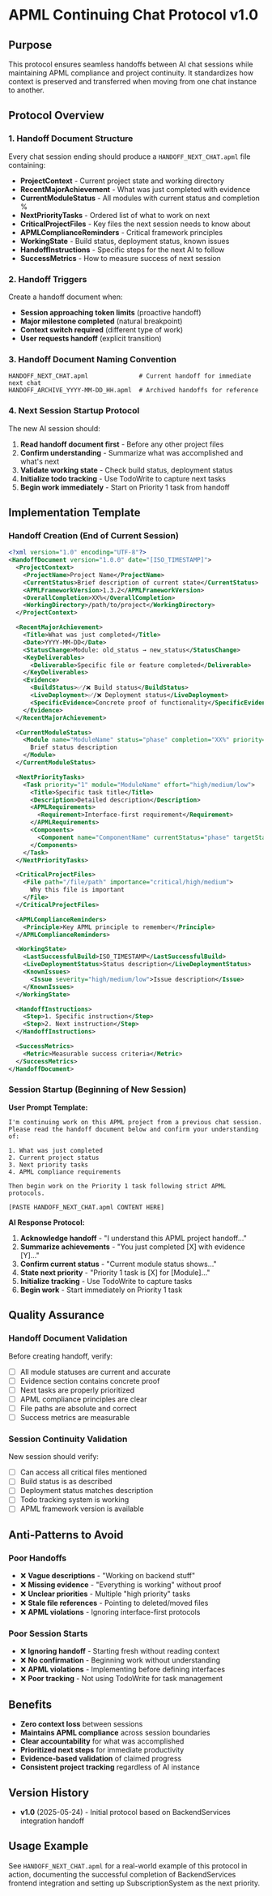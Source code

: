 # APML Continuing Chat Protocol v1.0

## Purpose

This protocol ensures seamless handoffs between AI chat sessions while maintaining APML compliance and project continuity. It standardizes how context is preserved and transferred when moving from one chat instance to another.

## Protocol Overview

### 1. Handoff Document Structure

Every chat session ending should produce a `HANDOFF_NEXT_CHAT.apml` file containing:

- **ProjectContext** - Current project state and working directory
- **RecentMajorAchievement** - What was just completed with evidence
- **CurrentModuleStatus** - All modules with current status and completion %
- **NextPriorityTasks** - Ordered list of what to work on next
- **CriticalProjectFiles** - Key files the next session needs to know about
- **APMLComplianceReminders** - Critical framework principles
- **WorkingState** - Build status, deployment status, known issues
- **HandoffInstructions** - Specific steps for the next AI to follow
- **SuccessMetrics** - How to measure success of next session

### 2. Handoff Triggers

Create a handoff document when:
- **Session approaching token limits** (proactive handoff)
- **Major milestone completed** (natural breakpoint)
- **Context switch required** (different type of work)
- **User requests handoff** (explicit transition)

### 3. Handoff Document Naming Convention

```
HANDOFF_NEXT_CHAT.apml              # Current handoff for immediate next chat
HANDOFF_ARCHIVE_YYYY-MM-DD_HH.apml  # Archived handoffs for reference
```

### 4. Next Session Startup Protocol

The new AI session should:

1. **Read handoff document first** - Before any other project files
2. **Confirm understanding** - Summarize what was accomplished and what's next
3. **Validate working state** - Check build status, deployment status
4. **Initialize todo tracking** - Use TodoWrite to capture next tasks
5. **Begin work immediately** - Start on Priority 1 task from handoff

## Implementation Template

### Handoff Creation (End of Current Session)

```xml
<?xml version="1.0" encoding="UTF-8"?>
<HandoffDocument version="1.0.0" date="[ISO_TIMESTAMP]">
  <ProjectContext>
    <ProjectName>Project Name</ProjectName>
    <CurrentStatus>Brief description of current state</CurrentStatus>
    <APMLFrameworkVersion>1.3.2</APMLFrameworkVersion>
    <OverallCompletion>XX%</OverallCompletion>
    <WorkingDirectory>/path/to/project</WorkingDirectory>
  </ProjectContext>

  <RecentMajorAchievement>
    <Title>What was just completed</Title>
    <Date>YYYY-MM-DD</Date>
    <StatusChange>Module: old_status → new_status</StatusChange>
    <KeyDeliverables>
      <Deliverable>Specific file or feature completed</Deliverable>
    </KeyDeliverables>
    <Evidence>
      <BuildStatus>✅/❌ Build status</BuildStatus>
      <LiveDeployment>✅/❌ Deployment status</LiveDeployment>
      <SpecificEvidence>Concrete proof of functionality</SpecificEvidence>
    </Evidence>
  </RecentMajorAchievement>

  <CurrentModuleStatus>
    <Module name="ModuleName" status="phase" completion="XX%" priority="high/medium/low">
      Brief status description
    </Module>
  </CurrentModuleStatus>

  <NextPriorityTasks>
    <Task priority="1" module="ModuleName" effort="high/medium/low">
      <Title>Specific task title</Title>
      <Description>Detailed description</Description>
      <APMLRequirements>
        <Requirement>Interface-first requirement</Requirement>
      </APMLRequirements>
      <Components>
        <Component name="ComponentName" currentStatus="phase" targetStatus="phase" />
      </Components>
    </Task>
  </NextPriorityTasks>

  <CriticalProjectFiles>
    <File path="/file/path" importance="critical/high/medium">
      Why this file is important
    </File>
  </CriticalProjectFiles>

  <APMLComplianceReminders>
    <Principle>Key APML principle to remember</Principle>
  </APMLComplianceReminders>

  <WorkingState>
    <LastSuccessfulBuild>ISO_TIMESTAMP</LastSuccessfulBuild>
    <LiveDeploymentStatus>Status description</LiveDeploymentStatus>
    <KnownIssues>
      <Issue severity="high/medium/low">Issue description</Issue>
    </KnownIssues>
  </WorkingState>

  <HandoffInstructions>
    <Step>1. Specific instruction</Step>
    <Step>2. Next instruction</Step>
  </HandoffInstructions>

  <SuccessMetrics>
    <Metric>Measurable success criteria</Metric>
  </SuccessMetrics>
</HandoffDocument>
```

### Session Startup (Beginning of New Session)

**User Prompt Template:**
```
I'm continuing work on this APML project from a previous chat session. Please read the handoff document below and confirm your understanding of:

1. What was just completed
2. Current project status  
3. Next priority tasks
4. APML compliance requirements

Then begin work on the Priority 1 task following strict APML protocols.

[PASTE HANDOFF_NEXT_CHAT.apml CONTENT HERE]
```

**AI Response Protocol:**
1. **Acknowledge handoff** - "I understand this APML project handoff..."
2. **Summarize achievements** - "You just completed [X] with evidence [Y]..."
3. **Confirm current status** - "Current module status shows..."
4. **State next priority** - "Priority 1 task is [X] for [Module]..."
5. **Initialize tracking** - Use TodoWrite to capture tasks
6. **Begin work** - Start immediately on Priority 1 task

## Quality Assurance

### Handoff Document Validation

Before creating handoff, verify:
- [ ] All module statuses are current and accurate
- [ ] Evidence section contains concrete proof
- [ ] Next tasks are properly prioritized
- [ ] APML compliance principles are clear
- [ ] File paths are absolute and correct
- [ ] Success metrics are measurable

### Session Continuity Validation

New session should verify:
- [ ] Can access all critical files mentioned
- [ ] Build status is as described
- [ ] Deployment status matches description
- [ ] Todo tracking system is working
- [ ] APML framework version is available

## Anti-Patterns to Avoid

### Poor Handoffs
- ❌ **Vague descriptions** - "Working on backend stuff"
- ❌ **Missing evidence** - "Everything is working" without proof
- ❌ **Unclear priorities** - Multiple "high priority" tasks
- ❌ **Stale file references** - Pointing to deleted/moved files
- ❌ **APML violations** - Ignoring interface-first protocols

### Poor Session Starts
- ❌ **Ignoring handoff** - Starting fresh without reading context
- ❌ **No confirmation** - Beginning work without understanding
- ❌ **APML violations** - Implementing before defining interfaces
- ❌ **Poor tracking** - Not using TodoWrite for task management

## Benefits

- **Zero context loss** between sessions
- **Maintains APML compliance** across session boundaries
- **Clear accountability** for what was accomplished
- **Prioritized next steps** for immediate productivity
- **Evidence-based validation** of claimed progress
- **Consistent project tracking** regardless of AI instance

## Version History

- **v1.0** (2025-05-24) - Initial protocol based on BackendServices integration handoff

## Usage Example

See `HANDOFF_NEXT_CHAT.apml` for a real-world example of this protocol in action, documenting the successful completion of BackendServices frontend integration and setting up SubscriptionSystem as the next priority.